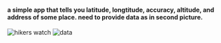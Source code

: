 #### a simple app that tells you latitude, longtitude, accuracy, altitude, and address of some place. need to provide data as in second picture.

![hikers watch](https://user-images.githubusercontent.com/20292261/37234153-ce9a3200-23bb-11e8-830e-fb90fee236df.png)
![data](https://user-images.githubusercontent.com/20292261/37234238-43179046-23bc-11e8-9fbc-8841f0ac45c1.png)
